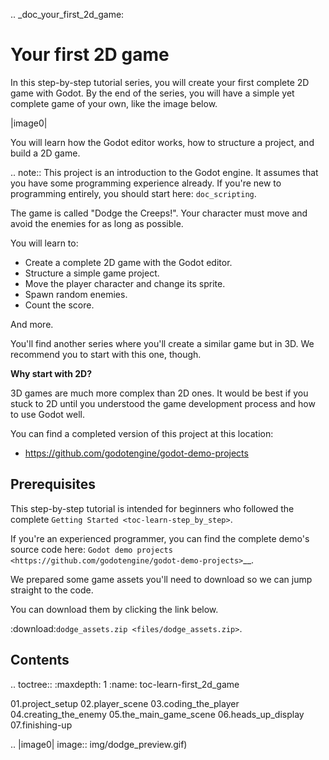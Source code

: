 .. _doc_your_first_2d_game:

Your first 2D game
==================

In this step-by-step tutorial series, you will create your first complete 2D
game with Godot. By the end of the series, you will have a simple yet complete
game of your own, like the image below.

|image0|

You will learn how the Godot editor works, how to structure a project, and build
a 2D game.

.. note:: This project is an introduction to the Godot engine. It assumes that
          you have some programming experience already. If you're new to
          programming entirely, you should start here: `doc_scripting`.

The game is called "Dodge the Creeps!". Your character must move and avoid the
enemies for as long as possible. 

You will learn to:

- Create a complete 2D game with the Godot editor.
- Structure a simple game project.
- Move the player character and change its sprite.
- Spawn random enemies.
- Count the score.

And more.

You'll find another series where you'll create a similar game but in 3D. We
recommend you to start with this one, though.

**Why start with 2D?**

3D games are much more complex than 2D ones. It would be best if you stuck to 2D
until you understood the game development process and how to use Godot well.

You can find a completed version of this project at this location:

- https://github.com/godotengine/godot-demo-projects

Prerequisites
-------------

This step-by-step tutorial is intended for beginners who followed the complete
`Getting Started <toc-learn-step_by_step>`.

If you're an experienced programmer, you can find the complete demo's source
code here: `Godot demo projects
<https://github.com/godotengine/godot-demo-projects>`__.

We prepared some game assets you'll need to download so we can jump straight to
the code.

You can download them by clicking the link below.

:download:`dodge_assets.zip <files/dodge_assets.zip>`.

Contents
--------

.. toctree::
   :maxdepth: 1
   :name: toc-learn-first_2d_game

   01.project_setup
   02.player_scene
   03.coding_the_player
   04.creating_the_enemy
   05.the_main_game_scene
   06.heads_up_display
   07.finishing-up

.. |image0| image:: img/dodge_preview.gif)
